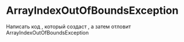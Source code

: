 # ArrayIndexOutOfBoundsException

Написать код , который создаст , а затем отловит ArrayIndexOutOfBoundsException